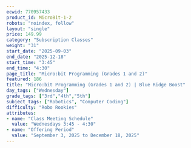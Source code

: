 ```yaml
---
ecwid: 770957433
product_id: MicroBit-1-2
robots: "noindex, follow"
layout: "single"
price: 149.99
category: "Subscription Classes"
weight: "31"
start_date: "2025-09-03"
end_date: "2025-12-18"
start_time: "3:45"
end_time: "4:30"
page_title: "Micro:bit Programming (Grades 1 and 2)"
featured: 186
title: "Micro:bit Programming (Grades 1 and 2) | Blue Ridge Boost"
day_tags: ["Wednesday"]
grade_tags: ["3rd","4th","5th"]
subject_tags: ["Robotics", "Computer Coding"]
difficulty: "Robo Rookies"
attributes:
- name: "Class Meeting Schedule"
  value: "Wednesdays 3:45 - 4:30"
- name: "Offering Period"
  value: "September 3, 2025 to December 18, 2025"
---
```

